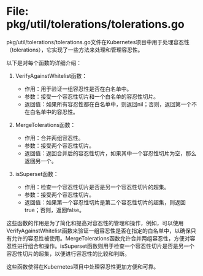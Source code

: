 # File: pkg/util/tolerations/tolerations.go

pkg/util/tolerations/tolerations.go文件在Kubernetes项目中用于处理容忍性（tolerations），它实现了一些方法来处理和管理容忍性。

以下是对每个函数的详细介绍：

1. VerifyAgainstWhitelist函数：
   - 作用：用于验证一组容忍性是否在白名单中。
   - 参数：接受一个容忍性切片和一个白名单的容忍性切片。
   - 返回值：如果所有容忍性都在白名单中，则返回nil；否则，返回第一个不在白名单中的容忍性。

2. MergeTolerations函数：
   - 作用：合并两组容忍性。
   - 参数：接受两个容忍性切片。
   - 返回值：返回合并后的容忍性切片，如果其中一个容忍性切片为空，那么返回另一个。

3. isSuperset函数：
   - 作用：检查一个容忍性切片是否是另一个容忍性切片的超集。
   - 参数：接受两个容忍性切片。
   - 返回值：如果第一个容忍性切片是第二个容忍性切片的超集，则返回true；否则，返回false。

这些函数的作用是为了简化和提高对容忍性的管理和操作，例如，可以使用VerifyAgainstWhitelist函数来验证一组容忍性是否在指定的白名单中，以确保只有允许的容忍性被使用。MergeTolerations函数允许合并两组容忍性，方便对容忍性进行组合和操作。isSuperset函数则用于检查一个容忍性切片是否是另一个容忍性切片的超集，以便进行容忍性的比较和判断。

这些函数使得在Kubernetes项目中处理容忍性更加方便和可靠。

